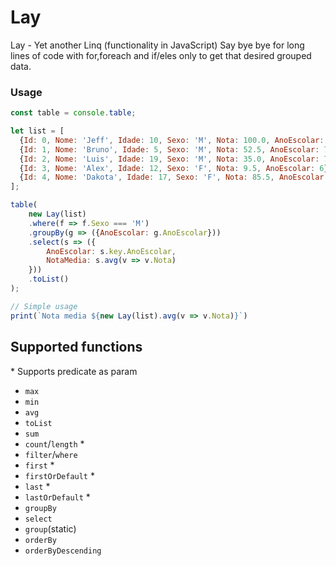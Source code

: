 # Lay
Lay - Yet another Linq (functionality in JavaScript)
Say bye bye for long lines of code with for,foreach and if/eles only to get that desired grouped data.
### Usage
```javascript
const table = console.table;

let list = [
  {Id: 0, Nome: 'Jeff', Idade: 10, Sexo: 'M', Nota: 100.0, AnoEscolar: 8},
  {Id: 1, Nome: 'Bruno', Idade: 5, Sexo: 'M', Nota: 52.5, AnoEscolar: 7},
  {Id: 2, Nome: 'Luis', Idade: 19, Sexo: 'M', Nota: 35.0, AnoEscolar: 7},
  {Id: 3, Nome: 'Alex', Idade: 12, Sexo: 'F', Nota: 9.5, AnoEscolar: 6},
  {Id: 4, Nome: 'Dakota', Idade: 17, Sexo: 'F', Nota: 85.5, AnoEscolar: 8},
];

table(
    new Lay(list)
    .where(f => f.Sexo === 'M')
    .groupBy(g => ({AnoEscolar: g.AnoEscolar}))
    .select(s => ({
        AnoEscolar: s.key.AnoEscolar,
        NotaMedia: s.avg(v => v.Nota)
    }))
    .toList()
);

// Simple usage
print(`Nota media ${new Lay(list).avg(v => v.Nota)}`)
```

## Supported functions
\* Supports predicate as param <br/>
* `max`
* `min`
* `avg`
* `toList`
* `sum`
* `count`/`length` \*
* `filter`/`where`
* `first` \*
* `firstOrDefault` \*
* `last` \*
* `lastOrDefault` \*
* `groupBy`
* `select`
* `group`(static)
* `orderBy`
* `orderByDescending`
